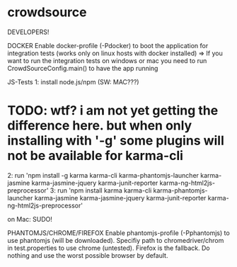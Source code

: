 crowdsource
===========

DEVELOPERS! 

DOCKER
Enable docker-profile (-Pdocker) to boot the application for integration tests (works only on linux hosts with docker installed)
=> If you want to run the integration tests on windows or mac you need to run CrowdSourceConfig.main() to have the app running

JS-Tests
1: install node.js/npm  (SW: MAC???)
# TODO: wtf? i am not yet getting the difference here. but when only installing with '-g' some plugins will not be available for karma-cli
2: run 'npm install -g karma karma-cli karma-phantomjs-launcher karma-jasmine karma-jasmine-jquery karma-junit-reporter karma-ng-html2js-preprocessor'
3: run 'npm install karma karma-cli karma-phantomjs-launcher karma-jasmine karma-jasmine-jquery karma-junit-reporter karma-ng-html2js-preprocessor'


on Mac: SUDO!

PHANTOMJS/CHROME/FIREFOX
Enable phantomjs-profile (-Pphantomjs) to use phantomjs (will be downloaded). 
Specifiy path to chromedriver/chrom in test.properties to use chrome (untested). 
Firefox is the fallback. Do nothing and use the worst possible browser by default.
